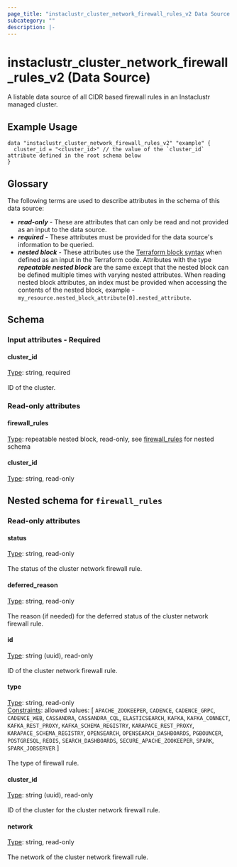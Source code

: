 ```yaml
---
page_title: "instaclustr_cluster_network_firewall_rules_v2 Data Source - terraform-provider-instaclustr"
subcategory: ""
description: |-
---
```


# instaclustr_cluster_network_firewall_rules_v2 (Data Source)
A listable data source of all CIDR based firewall rules in an Instaclustr managed cluster.
## Example Usage
```
data "instaclustr_cluster_network_firewall_rules_v2" "example" { 
  cluster_id = "<cluster_id>" // the value of the `cluster_id` attribute defined in the root schema below
}
```
## Glossary
The following terms are used to describe attributes in the schema of this data source:
- **_read-only_** - These are attributes that can only be read and not provided as an input to the data source.
- **_required_** - These attributes must be provided for the data source's information to be queried.
- **_nested block_** - These attributes use the [Terraform block syntax](https://www.terraform.io/language/attr-as-blocks) when defined as an input in the Terraform code. Attributes with the type **_repeatable nested block_** are the same except that the nested block can be defined multiple times with varying nested attributes. When reading nested block attributes, an index must be provided when accessing the contents of the nested block, example - `my_resource.nested_block_attribute[0].nested_attribute`.
## Schema
### Input attributes - Required
#### cluster_id
<ins>Type</ins>: string, required<br>
<br>ID of the cluster.
### Read-only attributes
#### firewall_rules
<ins>Type</ins>: repeatable nested block, read-only, see [firewall_rules](#nested--firewall_rules) for nested schema<br>

#### cluster_id
<ins>Type</ins>: string, read-only<br>

<a id="nested--firewall_rules"></a>
## Nested schema for `firewall_rules`

### Read-only attributes
#### status
<ins>Type</ins>: string, read-only<br>
<br>The status of the cluster network firewall rule.
#### deferred_reason
<ins>Type</ins>: string, read-only<br>
<br>The reason (if needed) for the deferred status of the cluster network firewall rule.
#### id
<ins>Type</ins>: string (uuid), read-only<br>
<br>ID of the cluster network firewall rule.
#### type
<ins>Type</ins>: string, read-only<br>
<ins>Constraints</ins>: allowed values: [ `APACHE_ZOOKEEPER`, `CADENCE`, `CADENCE_GRPC`, `CADENCE_WEB`, `CASSANDRA`, `CASSANDRA_CQL`, `ELASTICSEARCH`, `KAFKA`, `KAFKA_CONNECT`, `KAFKA_REST_PROXY`, `KAFKA_SCHEMA_REGISTRY`, `KARAPACE_REST_PROXY`, `KARAPACE_SCHEMA_REGISTRY`, `OPENSEARCH`, `OPENSEARCH_DASHBOARDS`, `PGBOUNCER`, `POSTGRESQL`, `REDIS`, `SEARCH_DASHBOARDS`, `SECURE_APACHE_ZOOKEEPER`, `SPARK`, `SPARK_JOBSERVER` ]<br><br>The type of firewall rule.
#### cluster_id
<ins>Type</ins>: string (uuid), read-only<br>
<br>ID of the cluster for the cluster network firewall rule.
#### network
<ins>Type</ins>: string, read-only<br>
<br>The network of the cluster network firewall rule.
